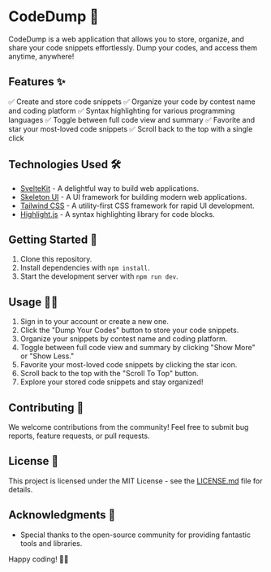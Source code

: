 # CodeDump 🚀

CodeDump is a web application that allows you to store, organize, and share your code snippets effortlessly. Dump your codes, and access them anytime, anywhere!

## Features ✨

✅ Create and store code snippets
✅ Organize your code by contest name and coding platform
✅ Syntax highlighting for various programming languages
✅ Toggle between full code view and summary
✅ Favorite and star your most-loved code snippets
✅ Scroll back to the top with a single click

## Technologies Used 🛠️

- [SvelteKit](https://svelte.dev/) - A delightful way to build web applications.
- [Skeleton UI](https://skeletonlabs.github.io/skeleton/) - A UI framework for building modern web applications.
- [Tailwind CSS](https://tailwindcss.com/) - A utility-first CSS framework for rapid UI development.
- [Highlight.js](https://highlightjs.org/) - A syntax highlighting library for code blocks.

## Getting Started 🚀

1. Clone this repository.
2. Install dependencies with `npm install`.
3. Start the development server with `npm run dev`.

## Usage 🧑‍💻

1. Sign in to your account or create a new one.
2. Click the "Dump Your Codes" button to store your code snippets.
3. Organize your snippets by contest name and coding platform.
4. Toggle between full code view and summary by clicking "Show More" or "Show Less."
5. Favorite your most-loved code snippets by clicking the star icon.
6. Scroll back to the top with the "Scroll To Top" button.
7. Explore your stored code snippets and stay organized!

## Contributing 🤝

We welcome contributions from the community! Feel free to submit bug reports, feature requests, or pull requests.

## License 📝

This project is licensed under the MIT License - see the [LICENSE.md](LICENSE.md) file for details.

## Acknowledgments 🙏

- Special thanks to the open-source community for providing fantastic tools and libraries.

Happy coding! 🚀✨
